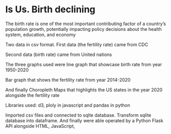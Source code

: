 # Is Us. Birth declining
The birth rate is one of the most important contributing factor of a country’s population growth, potentially impacting policy decisions about the health system, education, and economy



Two data in csv format. 
First data (the fertility rate) came from CDC 

Second data (birth rate) came from United nations

The three graphs used were line graph that showcase birth rate from year 1950-2020

Bar graph that shows the fertility rate from year 2014-2020

And finally Choropleth Maps that highlights the US states in the year 2020 alongside the fertility rate

Libraries used: d3, ploly in javascript and pandas in python

Imported csv files and connected to sqlte database. Transform sqlite database into dataframe.
And finally were able operated by a Python Flask API alongside HTML, JavaScript,
